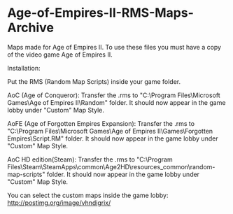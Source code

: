 # Age-of-Empires-II-RMS-Maps-Archive
Maps made for Age of Empires II. To use these files you must have a copy of the video game Age of Empires II.

Installation:

Put the RMS (Random Map Scripts) inside your game folder.

AoC (Age of Conqueror): Transfer the .rms to "C:\Program Files\Microsoft Games\Age of Empires II\Random" folder.
It should now appear in the game lobby under "Custom" Map Style.

AoFE (Age of Forgotten Empires Expansion): Transfer the .rms to "C:\Program Files\Microsoft Games\Age of Empires II\Games\Forgotten Empires\Script.RM" folder. It should now appear in the game lobby under "Custom" Map Style.

AoC HD edition(Steam): Transfer the .rms to "C:\Program Files\Steam\SteamApps\common\Age2HD\resources\_common\random-map-scripts" folder. It should now appear in the game lobby under "Custom" Map Style.

You can select the custom maps inside the game lobby:
http://postimg.org/image/vhndigrix/

